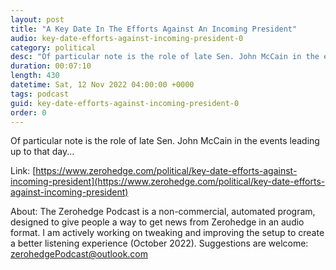 ```yaml
---
layout: post
title: "A Key Date In The Efforts Against An Incoming President"
audio: key-date-efforts-against-incoming-president-0
category: political
desc: "Of particular note is the role of late Sen. John McCain in the events leading up to that day..."
duration: 00:07:10
length: 430
datetime: Sat, 12 Nov 2022 04:00:00 +0000
tags: podcast
guid: key-date-efforts-against-incoming-president-0
order: 0
---
```

Of particular note is the role of late Sen. John McCain in the events leading up to that day...

Link: [https://www.zerohedge.com/political/key-date-efforts-against-incoming-president](https://www.zerohedge.com/political/key-date-efforts-against-incoming-president)

About: The Zerohedge Podcast is a non-commercial, automated program, designed to give people a way to get news from Zerohedge in an audio format.  I am actively working on tweaking and improving the setup to create a better listening experience (October 2022).  Suggestions are welcome: [zerohedgePodcast@outlook.com](mailto:zerohedgePodcast@outlook.com)